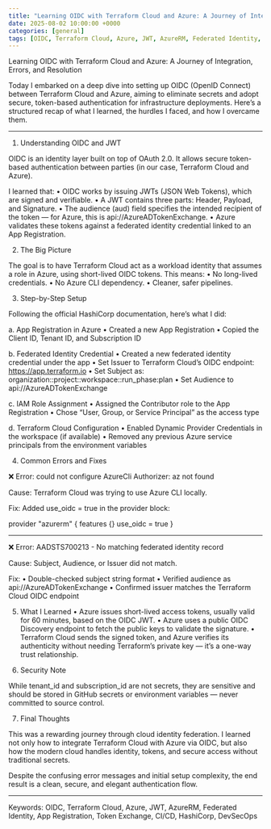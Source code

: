 ```yaml
---
title: "Learning OIDC with Terraform Cloud and Azure: A Journey of Integration, Errors, and Resolution"
date: 2025-08-02 10:00:00 +0000
categories: [general]
tags: [OIDC, Terraform Cloud, Azure, JWT, AzureRM, Federated Identity, App Registration, Token Exchange, CI/CD, HashiCorp, DevSecOps]
---
```


Learning OIDC with Terraform Cloud and Azure: A Journey of Integration, Errors, and Resolution

Today I embarked on a deep dive into setting up OIDC (OpenID Connect) between Terraform Cloud and Azure, aiming to eliminate secrets and adopt secure, token-based authentication for infrastructure deployments. Here’s a structured recap of what I learned, the hurdles I faced, and how I overcame them.

---

1. Understanding OIDC and JWT

OIDC is an identity layer built on top of OAuth 2.0. It allows secure token-based authentication between parties (in our case, Terraform Cloud and Azure).

I learned that:
	•	OIDC works by issuing JWTs (JSON Web Tokens), which are signed and verifiable.
	•	A JWT contains three parts: Header, Payload, and Signature.
	•	The audience (aud) field specifies the intended recipient of the token — for Azure, this is api://AzureADTokenExchange.
	•	Azure validates these tokens against a federated identity credential linked to an App Registration.

2. The Big Picture

The goal is to have Terraform Cloud act as a workload identity that assumes a role in Azure, using short-lived OIDC tokens. This means:
	•	No long-lived credentials.
	•	No Azure CLI dependency.
	•	Cleaner, safer pipelines.

3. Step-by-Step Setup

Following the official HashiCorp documentation, here’s what I did:

a. App Registration in Azure
	•	Created a new App Registration
	•	Copied the Client ID, Tenant ID, and Subscription ID

b. Federated Identity Credential
	•	Created a new federated identity credential under the app
	•	Set Issuer to Terraform Cloud’s OIDC endpoint: https://app.terraform.io
	•	Set Subject as:
organization:<org>:project:<project>:workspace:<workspace>:run_phase:plan
	•	Set Audience to api://AzureADTokenExchange

c. IAM Role Assignment
	•	Assigned the Contributor role to the App Registration
	•	Chose “User, Group, or Service Principal” as the access type

d. Terraform Cloud Configuration
	•	Enabled Dynamic Provider Credentials in the workspace (if available)
	•	Removed any previous Azure service principals from the environment variables

4. Common Errors and Fixes

❌ Error: could not configure AzureCli Authorizer: az not found

Cause: Terraform Cloud was trying to use Azure CLI locally.

Fix: Added use_oidc = true in the provider block:

provider "azurerm" {
  features {}
  use_oidc = true
}


---

❌ Error: AADSTS700213 - No matching federated identity record

Cause: Subject, Audience, or Issuer did not match.

Fix:
	•	Double-checked subject string format
	•	Verified audience as api://AzureADTokenExchange
	•	Confirmed issuer matches the Terraform Cloud OIDC endpoint

5. What I Learned
	•	Azure issues short-lived access tokens, usually valid for 60 minutes, based on the OIDC JWT.
	•	Azure uses a public OIDC Discovery endpoint to fetch the public keys to validate the signature.
	•	Terraform Cloud sends the signed token, and Azure verifies its authenticity without needing Terraform’s private key — it’s a one-way trust relationship.

6. Security Note

While tenant_id and subscription_id are not secrets, they are sensitive and should be stored in GitHub secrets or environment variables — never committed to source control.

7. Final Thoughts

This was a rewarding journey through cloud identity federation. I learned not only how to integrate Terraform Cloud with Azure via OIDC, but also how the modern cloud handles identity, tokens, and secure access without traditional secrets.

Despite the confusing error messages and initial setup complexity, the end result is a clean, secure, and elegant authentication flow.

---

Keywords: OIDC, Terraform Cloud, Azure, JWT, AzureRM, Federated Identity, App Registration, Token Exchange, CI/CD, HashiCorp, DevSecOps
